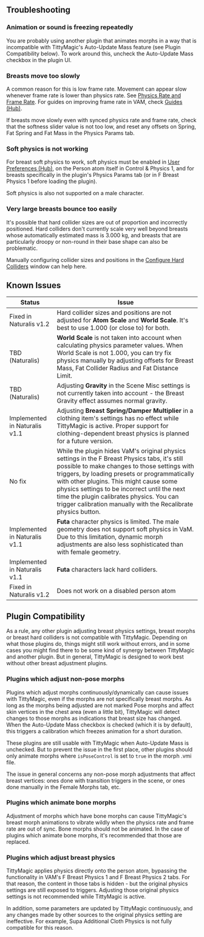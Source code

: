 ## Troubleshooting

### Animation or sound is freezing repeatedly

You are probably using another plugin that animates morphs in a way that is incompatible with TittyMagic's Auto-Update Mass feature (see Plugin Compatibility below). To work around this, uncheck the Auto-Update Mass checkbox in the plugin UI.

### Breasts move too slowly

A common reason for this is low frame rate. Movement can appear slow whenever frame rate is lower than physics rate. See [Physics Rate and Frame Rate](/docs/general/physics_rate_and_frame_rate/). For guides on improving frame rate in VAM, check [Guides (Hub)](https://hub.virtamate.com/resources/categories/guides.13/).

If breasts move slowly even with synced physics rate and frame rate, check that the softness slider value is not too low, and reset any offsets on Spring, Fat Spring and Fat Mass in the Physics Params tab.

### Soft physics is not working

For breast soft physics to work, soft physics must be enabled in [User Preferences (Hub)](https://hub.virtamate.com/wiki/user_preferences_performance/), on the Person atom itself in Control & Physics 1, and for breasts specifically in the plugin's Physics Params tab (or in F Breast Physics 1 before loading the plugin).

Soft physics is also not supported on a male character.

### Very large breasts bounce too easily

It's possible that hard collider sizes are out of proportion and incorrectly positioned. Hard colliders don't currently scale very well beyond breasts whose automatically estimated mass is 3.000 kg, and breasts that are particularly droopy or non-round in their base shape can also be problematic.

Manually configuring collider sizes and positions in the [Configure Hard Colliders](../breast_hard_colliders/) window can help here.

## Known Issues

| Status | Issue |
|--------|-------|
| Fixed in Naturalis v1.2 | Hard collider sizes and positions are not adjusted for **Atom Scale** and **World Scale**. It's best to use 1.000 (or close to) for both. |
| TBD (Naturalis) | **World Scale** is not taken into account when calculating physics parameter values. When World Scale is not 1.000, you can try fix physics manually by adjusting offsets for Breast Mass, Fat Collider Radius and Fat Distance Limit. |
| TBD (Naturalis) | Adjusting **Gravity** in the Scene Misc settings is not currently taken into account - the Breast Gravity effect assumes normal gravity. |
| Implemented in Naturalis v1.1 | Adjusting **Breast Spring/Damper Multiplier** in a clothing item's settings has no effect while TittyMagic is active. Proper support for clothing-dependent breast physics is planned for a future version. |
| No fix | While the plugin hides VaM's original physics settings in the F Breast Physics tabs, it's still possible to make changes to those settings with triggers, by loading presets or programmatically with other plugins. This might cause some physics settings to be incorrect until the next time the plugin calibrates physics. You can trigger calibration manually with the Recalibrate physics button. |
| Implemented in Naturalis v1.1 | **Futa** character physics is limited. The male geometry does not support soft physics in VaM. Due to this limitation, dynamic morph adjustments are also less sophisticated than with female geometry. |
| Implemented in Naturalis v1.1 | **Futa** characters lack hard colliders. |
| Fixed in Naturalis v1.2 | Does not work on a disabled person atom |

## Plugin Compatibility

As a rule, any other plugin adjusting breast physics settings, breast morphs or breast hard colliders is not compatible with TittyMagic. Depending on what those plugins do, things might still work without errors, and in some cases you might find there to be some kind of synergy between TittyMagic and another plugin. But in general, TittyMagic is designed to work best without other breast adjustment plugins.

### Plugins which adjust non-pose morphs

Plugins which adjust morphs continuously/dynamically can cause issues with TittyMagic, even if the morphs are not specifically breast morphs. As long as the morphs being adjusted are not marked Pose morphs and affect skin vertices in the chest area (even a little bit), TittyMagic will detect changes to those morphs as indications that breast size has changed. When the Auto-Update Mass checkbox is checked (which it is by default), this triggers a calibration which freezes animation for a short duration.

These plugins are still usable with TittyMagic when Auto-Update Mass is unchecked. But to prevent the issue in the first place, other plugins should only animate morphs where `isPoseControl` is set to `true` in the morph .vmi file.

The issue in general concerns any non-pose morph adjustments that affect breast vertices: ones done with transition triggers in the scene, or ones done manually in the Female Morphs tab, etc.

### Plugins which animate bone morphs

Adjustment of morphs which have bone morphs can cause TittyMagic's breast morph animations to vibrate wildly when the physics rate and frame rate are out of sync. Bone morphs should not be animated. In the case of plugins which animate bone morphs, it's recommended that those are replaced.

### Plugins which adjust breast physics

TittyMagic applies physics directly onto the person atom, bypassing the functionality in VAM's F Breast Physics 1 and F Breast Physics 2 tabs. For that reason, the content in those tabs is hidden - but the original physics settings are still exposed to triggers. Adjusting those original physics settings is not recommended while TittyMagic is active.

In addition, some parameters are updated by TittyMagic continuously, and any changes made by other sources to the original physics setting are ineffective. For example, Supa Additional Cloth Physics is not fully compatible for this reason.
